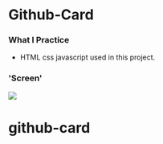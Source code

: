 # Github-Card

### What I Practice

- HTML css javascript used in this project.

### 'Screen'

![](card.gif)
# github-card
